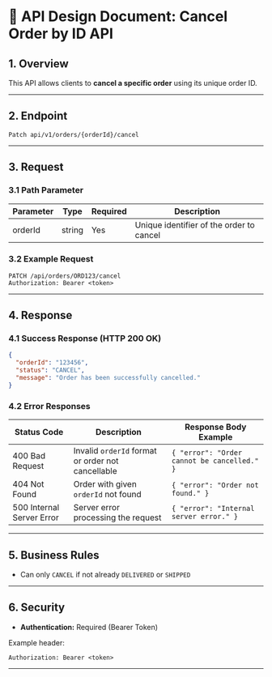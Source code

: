 
# 📄 API Design Document: Cancel Order by ID API

## 1. Overview

This API allows clients to **cancel a specific order** using its unique order ID.

---

## 2. Endpoint

```
Patch api/v1/orders/{orderId}/cancel
```

---

## 3. Request

### 3.1 Path Parameter

| Parameter | Type   | Required | Description                |
|-----------|--------|----------|----------------------------|
| orderId   | string | Yes      | Unique identifier of the order to cancel |

### 3.2 Example Request

```http
PATCH /api/orders/ORD123/cancel
Authorization: Bearer <token>
```

---

## 4. Response

### 4.1 Success Response (HTTP 200 OK)

```json
{
  "orderId": "123456",
  "status": "CANCEL",
  "message": "Order has been successfully cancelled."
}
```

### 4.2 Error Responses

| Status Code | Description                    | Response Body Example                               |
|-------------|-------------------------------|----------------------------------------------------|
| 400 Bad Request | Invalid `orderId` format or order not cancellable | `{ "error": "Order cannot be cancelled." }`        |
| 404 Not Found  | Order with given `orderId` not found | `{ "error": "Order not found." }`                   |
| 500 Internal Server Error | Server error processing the request | `{ "error": "Internal server error." }`            |

---

## 5. Business Rules
- Can only `CANCEL` if not already `DELIVERED` or `SHIPPED`

---

## 6. Security

- **Authentication:** Required (Bearer Token)

Example header:
```
Authorization: Bearer <token>
```

---
